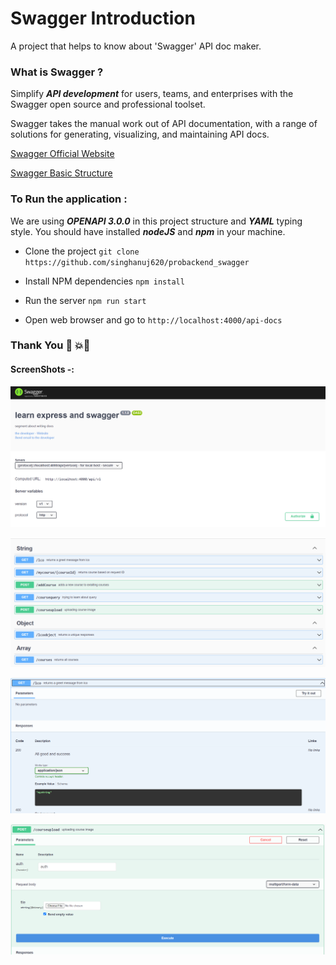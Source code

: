 # Swagger Introduction
A project that helps to know about 'Swagger' API doc maker.


### What is Swagger ?

Simplify ***API development*** for users, teams, and enterprises with the Swagger open source and professional toolset.

Swagger takes the manual work out of API documentation, with a range of solutions for generating, visualizing, and maintaining API docs.



[Swagger Official Website](https://swagger.io/)

[Swagger Basic Structure](https://swagger.io/docs/specification/basic-structure/)


### To Run the application :
We are using ***OPENAPI 3.0.0*** in this project structure and ***YAML*** typing style. You should have installed ***nodeJS*** and ***npm*** in your machine.

 - Clone the project
	 `git clone https://github.com/singhanuj620/probackend_swagger`
	 
 - Install NPM dependencies 
 `npm install`
 
 - Run the server 
`npm run start`


 - Open web browser and go to 
`http://localhost:4000/api-docs`

### Thank You 🤗 💥🤩

#### ScreenShots -:

![ss1](./screenshots/swagger1.png)

![ss1](./screenshots/swagger2.png)

![ss1](./screenshots/swagger3.png)

![ss1](./screenshots/swagger4.png)

